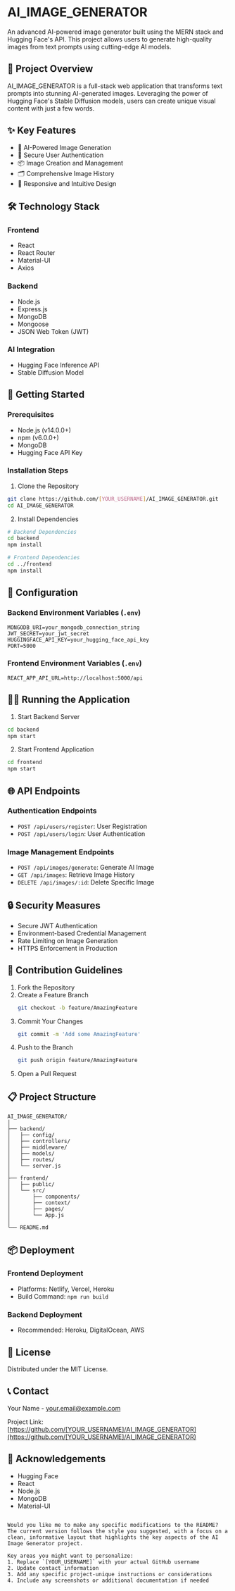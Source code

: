 # AI_IMAGE_GENERATOR

An advanced AI-powered image generator built using the MERN stack and Hugging Face's API. This project allows users to generate high-quality images from text prompts using cutting-edge AI models.

## 🌟 Project Overview

AI_IMAGE_GENERATOR is a full-stack web application that transforms text prompts into stunning AI-generated images. Leveraging the power of Hugging Face's Stable Diffusion models, users can create unique visual content with just a few words.

## ✨ Key Features

- 🎨 AI-Powered Image Generation
- 👤 Secure User Authentication
- 📦 Image Creation and Management
- 🗂️ Comprehensive Image History
- 📱 Responsive and Intuitive Design

## 🛠 Technology Stack

### Frontend
- React
- React Router
- Material-UI
- Axios

### Backend
- Node.js
- Express.js
- MongoDB
- Mongoose
- JSON Web Token (JWT)

### AI Integration
- Hugging Face Inference API
- Stable Diffusion Model

## 🚀 Getting Started

### Prerequisites

- Node.js (v14.0.0+)
- npm (v6.0.0+)
- MongoDB
- Hugging Face API Key

### Installation Steps

1. Clone the Repository
```bash
git clone https://github.com/[YOUR_USERNAME]/AI_IMAGE_GENERATOR.git
cd AI_IMAGE_GENERATOR
```

2. Install Dependencies
```bash
# Backend Dependencies
cd backend
npm install

# Frontend Dependencies
cd ../frontend
npm install
```

## 🔧 Configuration

### Backend Environment Variables (`.env`)
```
MONGODB_URI=your_mongodb_connection_string
JWT_SECRET=your_jwt_secret
HUGGINGFACE_API_KEY=your_hugging_face_api_key
PORT=5000
```

### Frontend Environment Variables (`.env`)
```
REACT_APP_API_URL=http://localhost:5000/api
```

## 🏃‍♂️ Running the Application

1. Start Backend Server
```bash
cd backend
npm start
```

2. Start Frontend Application
```bash
cd frontend
npm start
```

## 🌐 API Endpoints

### Authentication Endpoints
- `POST /api/users/register`: User Registration
- `POST /api/users/login`: User Authentication

### Image Management Endpoints
- `POST /api/images/generate`: Generate AI Image
- `GET /api/images`: Retrieve Image History
- `DELETE /api/images/:id`: Delete Specific Image

## 🔒 Security Measures

- Secure JWT Authentication
- Environment-based Credential Management
- Rate Limiting on Image Generation
- HTTPS Enforcement in Production

## 🤝 Contribution Guidelines

1. Fork the Repository
2. Create a Feature Branch
   ```bash
   git checkout -b feature/AmazingFeature
   ```
3. Commit Your Changes
   ```bash
   git commit -m 'Add some AmazingFeature'
   ```
4. Push to the Branch
   ```bash
   git push origin feature/AmazingFeature
   ```
5. Open a Pull Request

## 📋 Project Structure

```
AI_IMAGE_GENERATOR/
│
├── backend/
│   ├── config/
│   ├── controllers/
│   ├── middleware/
│   ├── models/
│   ├── routes/
│   └── server.js
│
├── frontend/
│   ├── public/
│   └── src/
│       ├── components/
│       ├── context/
│       ├── pages/
│       └── App.js
│
└── README.md
```

## 📦 Deployment

### Frontend Deployment
- Platforms: Netlify, Vercel, Heroku
- Build Command: `npm run build`

### Backend Deployment
- Recommended: Heroku, DigitalOcean, AWS

## 📄 License

Distributed under the MIT License.

## 📞 Contact

Your Name - your.email@example.com

Project Link: [https://github.com/[YOUR_USERNAME]/AI_IMAGE_GENERATOR](https://github.com/[YOUR_USERNAME]/AI_IMAGE_GENERATOR)

## 🙏 Acknowledgements

- Hugging Face
- React
- Node.js
- MongoDB
- Material-UI
```

Would you like me to make any specific modifications to the README? The current version follows the style you suggested, with a focus on a clean, informative layout that highlights the key aspects of the AI Image Generator project.

Key areas you might want to personalize:
1. Replace `[YOUR_USERNAME]` with your actual GitHub username
2. Update contact information
3. Add any specific project-unique instructions or considerations
4. Include any screenshots or additional documentation if needed